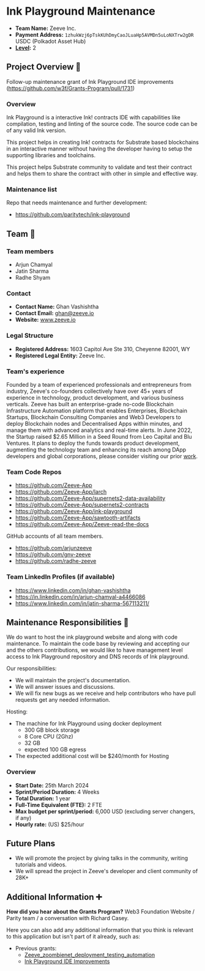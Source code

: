 # Ink Playground Maintenance

- **Team Name:** Zeeve Inc.
- **Payment Address:** `1zhukWzj6pTskKUhDmyCaoJLuaHp5AVMDn5uLoNXTrw2gDR` USDC (Polkadot Asset Hub)
- **[Level](https://github.com/w3f/Grants-Program/tree/master#level_slider-levels):** 2

## Project Overview :page_facing_up:

Follow-up maintenance grant of Ink Playground IDE improvements (https://github.com/w3f/Grants-Program/pull/1731) 

### Overview

Ink Playground is a interactive Ink! contracts IDE with capabilities like compilation, testing and linting of the source code. The source code can be of any valid Ink version.

This project helps in creating Ink! contracts for Substrate based blockchains in an interactive manner without having the developer having to setup the supporting libraries and toolchains.

This project helps Substrate community to validate and test their contract and helps them to share the contract with other in simple and effective way.

### Maintenance list

Repo that needs maintenance and further development:

- https://github.com/paritytech/ink-playground

## Team :busts_in_silhouette:

### Team members

- Arjun Chamyal
- Jatin Sharma
- Radhe Shyam

### Contact

- **Contact Name:** Ghan Vashishtha
- **Contact Email:** ghan@zeeve.io
- **Website:** www.zeeve.io

### Legal Structure

- **Registered Address:** 1603 Capitol Ave Ste 310, Cheyenne 82001, WY
- **Registered Legal Entity:** Zeeve Inc.

### Team's experience

Founded by a team of experienced professionals and entrepreneurs from industry, Zeeve's co-founders collectively have over 45+ years of experience in technology, product development, and various business verticals. Zeeve has built an enterprise-grade no-code Blockchain Infrastructure Automation platform that enables Enterprises, Blockchain Startups, Blockchain Consulting Companies and Web3 Developers to deploy Blockchain nodes and Decentralised Apps within minutes, and manage them with advanced analytics and real-time alerts. In June 2022, the Startup raised $2.65 Million in a Seed Round from Leo Capital and Blu Ventures. It plans to deploy the funds towards product development, augmenting the technology team and enhancing its reach among DApp developers and global corporations, please consider visiting our prior [work](https://www.zeeve.io/platform).

### Team Code Repos

- https://github.com/Zeeve-App
- https://github.com/Zeeve-App/larch
- https://github.com/Zeeve-App/supernets2-data-availability
- https://github.com/Zeeve-App/supernets2-contracts
- https://github.com/Zeeve-App/ink-playground
- https://github.com/Zeeve-App/sawtooth-artifacts
- https://github.com/Zeeve-App/Zeeve-read-the-docs


GitHub accounts of all team members.

- https://github.com/arjunzeeve
- https://github.com/gnv-zeeve
- https://github.com/radhe-zeeve

### Team LinkedIn Profiles (if available)

- https://www.linkedin.com/in/ghan-vashishtha 
- https://in.linkedin.com/in/arjun-chamyal-a4466086
- https://www.linkedin.com/in/jatin-sharma-567113211/

## Maintenance Responsibilities :nut_and_bolt:

We do want to host the ink playground website and along with code maintenance. To maintain the code base by reviewing and accepting our and the others contributions, we would like to have management level access to Ink Playground repository and DNS records of Ink playground.

Our responsibilities:

- We will maintain the project's documentation.
- We will answer issues and discussions.
- We will fix new bugs as we receive and help contributors who have pull requests get any needed information.

Hosting:

- The machine for Ink Playground using docker deployment
  - 300 GB block storage
  - 8 Core CPU (2Ghz)
  - 32 GB
  - expected 100 GB egress
- The expected additional cost will be $240/month for Hosting

### Overview

- **Start Date:** 25th March 2024
- **Sprint/Period Duration:** 4 Weeks
- **Total Duration:** 1 year
- **Full-Time Equivalent (FTE):**  2 FTE
- **Max budget per sprint/period:** 6,000 USD (excluding server changers, if any)
- **Hourly rate:**  (US) $25/hour

## Future Plans

- We will promote the project by giving talks in the community, writing tutorials and videos.
- We will spread the project in Zeeve's developer and client community of 28K+

## Additional Information :heavy_plus_sign:

**How did you hear about the Grants Program?** Web3 Foundation Website / Parity team / a conversation with Richard Casey.

Here you can also add any additional information that you think is relevant to this application but isn't part of it already, such as:

- Previous grants: 
  - [Zeeve_zoombienet_deployment_testing_automation](https://github.com/w3f/Grants-Program/pull/1399)
  - [Ink Playground IDE Improvements](https://github.com/w3f/Grants-Program/pull/1731)
